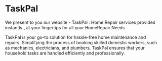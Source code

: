 # TaskPal
We present to you our website - TaskPal : Home Repair services  provided instantly , at your fingertips  for all your HomeRepair Needs

TaskPal is your go-to solution for hassle-free home maintenance and repairs. Simplifying the process of booking skilled domestic workers, such as mechanics, electricians, and plumbers, TaskPal ensures that your household tasks are handled efficiently and professionally.
